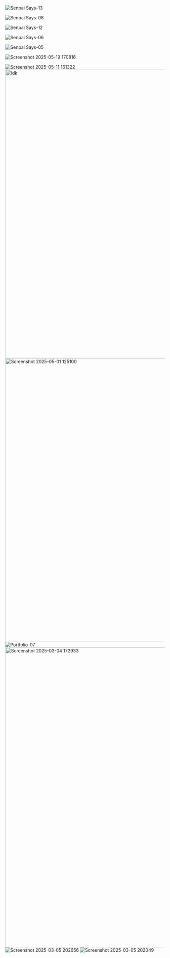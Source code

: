 ![Senpai Says-13](https://github.com/user-attachments/assets/42a147cf-1bd9-4481-a0c7-b3b18a26367c)

![Senpai Says-08](https://github.com/user-attachments/assets/c780f650-76d4-4d15-8a41-4266649ef298)

![Senpai Says-12](https://github.com/user-attachments/assets/3227ed82-713b-4a8c-8357-1840237e537a)




![Senpai Says-06](https://github.com/user-attachments/assets/a6990dcd-a581-46d6-bb56-1e855b671352)

![Senpai Says-05](https://github.com/user-attachments/assets/272676b5-6fda-48f4-8c0e-157d5d7bd606)

![Screenshot 2025-05-19 170816](https://github.com/user-attachments/assets/db14a93e-0902-4de7-aa16-44467f07f7d0)


![Screenshot 2025-05-11 161322](https://github.com/user-attachments/assets/d194b5c7-0255-4c18-8427-e7042de44808)
<img width="908" alt="idk" src="https://github.com/user-attachments/assets/9439831f-c17f-4271-a3e8-c076554a6b52" />
<img width="893" alt="Screenshot 2025-05-01 125100" src="https://github.com/user-attachments/assets/2e5548e6-168d-46dd-82a0-1be73d8a583b" />
![Portfolio-07](https://github.com/user-attachments/assets/4bd97ac3-b955-4bc0-ac28-a7845f7db27b)
<img width="944" alt="Screenshot 2025-03-04 172933" src="https://github.com/user-attachments/assets/f0020c46-27d1-4577-acdc-ad3120a301bc" />
![Screenshot 2025-03-05 202656](https://github.com/user-attachments/assets/f1c0dd03-e79f-408e-8b3f-356ebd4c4f16)
![Screenshot 2025-03-05 202049](https://github.com/user-attachments/assets/a80ea176-78a9-46d3-bd9f-4f4e1490fd56)


















